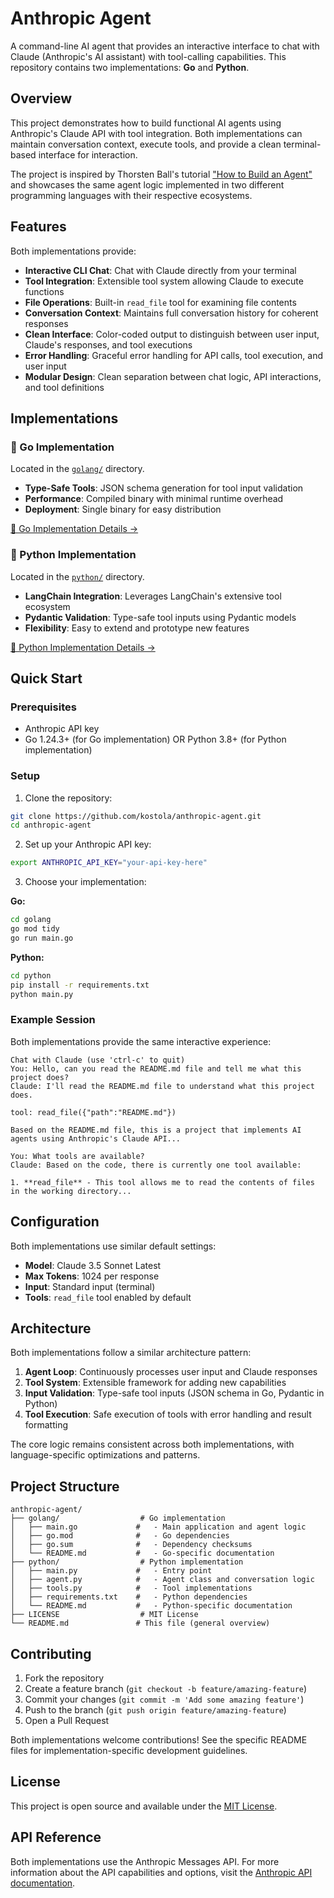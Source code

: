 # Anthropic Agent

A command-line AI agent that provides an interactive interface to chat with Claude (Anthropic's AI assistant) with tool-calling capabilities. This repository contains two implementations: **Go** and **Python**.

## Overview

This project demonstrates how to build functional AI agents using Anthropic's Claude API with tool integration. Both implementations can maintain conversation context, execute tools, and provide a clean terminal-based interface for interaction.

The project is inspired by Thorsten Ball's tutorial ["How to Build an Agent"](https://ampcode.com/how-to-build-an-agent) and showcases the same agent logic implemented in two different programming languages with their respective ecosystems.

## Features

Both implementations provide:
- **Interactive CLI Chat**: Chat with Claude directly from your terminal
- **Tool Integration**: Extensible tool system allowing Claude to execute functions
- **File Operations**: Built-in `read_file` tool for examining file contents
- **Conversation Context**: Maintains full conversation history for coherent responses
- **Clean Interface**: Color-coded output to distinguish between user input, Claude's responses, and tool executions
- **Error Handling**: Graceful error handling for API calls, tool execution, and user input
- **Modular Design**: Clean separation between chat logic, API interactions, and tool definitions

## Implementations

### 🐹 Go Implementation
Located in the [`golang/`](./golang/) directory.
- **Type-Safe Tools**: JSON schema generation for tool input validation
- **Performance**: Compiled binary with minimal runtime overhead
- **Deployment**: Single binary for easy distribution

[📖 Go Implementation Details →](./golang/README.md)

### 🐍 Python Implementation  
Located in the [`python/`](./python/) directory.
- **LangChain Integration**: Leverages LangChain's extensive tool ecosystem
- **Pydantic Validation**: Type-safe tool inputs using Pydantic models
- **Flexibility**: Easy to extend and prototype new features

[📖 Python Implementation Details →](./python/README.md)

## Quick Start

### Prerequisites
- Anthropic API key
- Go 1.24.3+ (for Go implementation) OR Python 3.8+ (for Python implementation)

### Setup
1. Clone the repository:
```bash
git clone https://github.com/kostola/anthropic-agent.git
cd anthropic-agent
```

2. Set up your Anthropic API key:
```bash
export ANTHROPIC_API_KEY="your-api-key-here"
```

3. Choose your implementation:

**Go:**
```bash
cd golang
go mod tidy
go run main.go
```

**Python:**
```bash
cd python
pip install -r requirements.txt
python main.py
```

### Example Session
Both implementations provide the same interactive experience:
```
Chat with Claude (use 'ctrl-c' to quit)
You: Hello, can you read the README.md file and tell me what this project does?
Claude: I'll read the README.md file to understand what this project does.

tool: read_file({"path":"README.md"})

Based on the README.md file, this is a project that implements AI agents using Anthropic's Claude API...

You: What tools are available?
Claude: Based on the code, there is currently one tool available:

1. **read_file** - This tool allows me to read the contents of files in the working directory...
```

## Configuration

Both implementations use similar default settings:
- **Model**: Claude 3.5 Sonnet Latest
- **Max Tokens**: 1024 per response  
- **Input**: Standard input (terminal)
- **Tools**: `read_file` tool enabled by default

## Architecture

Both implementations follow a similar architecture pattern:

1. **Agent Loop**: Continuously processes user input and Claude responses
2. **Tool System**: Extensible framework for adding new capabilities  
3. **Input Validation**: Type-safe tool inputs (JSON schema in Go, Pydantic in Python)
4. **Tool Execution**: Safe execution of tools with error handling and result formatting

The core logic remains consistent across both implementations, with language-specific optimizations and patterns.

## Project Structure

```
anthropic-agent/
├── golang/                  # Go implementation
│   ├── main.go             #   - Main application and agent logic
│   ├── go.mod              #   - Go dependencies
│   ├── go.sum              #   - Dependency checksums
│   └── README.md           #   - Go-specific documentation
├── python/                  # Python implementation  
│   ├── main.py             #   - Entry point
│   ├── agent.py            #   - Agent class and conversation logic
│   ├── tools.py            #   - Tool implementations
│   ├── requirements.txt    #   - Python dependencies
│   └── README.md           #   - Python-specific documentation
├── LICENSE                  # MIT License
└── README.md               # This file (general overview)
```

## Contributing

1. Fork the repository
2. Create a feature branch (`git checkout -b feature/amazing-feature`)
3. Commit your changes (`git commit -m 'Add some amazing feature'`)
4. Push to the branch (`git push origin feature/amazing-feature`)
5. Open a Pull Request

Both implementations welcome contributions! See the specific README files for implementation-specific development guidelines.

## License

This project is open source and available under the [MIT License](LICENSE).

## API Reference

Both implementations use the Anthropic Messages API. For more information about the API capabilities and options, visit the [Anthropic API documentation](https://docs.anthropic.com/).

